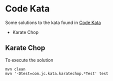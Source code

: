 # Code Kata

Some solutions to the kata found in [Code Kata](http://codekata.com/)

- Karate Chop

## Karate Chop

To execute the solution

```
mvn clean
mvn '-Dtest=com.jc.kata.karatechop.*Test' test
```